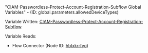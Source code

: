 "CIAM-Passwordless-Protect-Account-Registration-Subflow Global Variables" - (ID: global.parameters.allowedDeviceTypes)

Variable Written:
[CIAM-Passwordless-Protect-Account-Registration-Subflow](../index.md#Variables)

Variable Reads:
* Flow Connector (Node ID: [hbtxkrrfyo](../nodes/hbtxkrrfyo.md))
